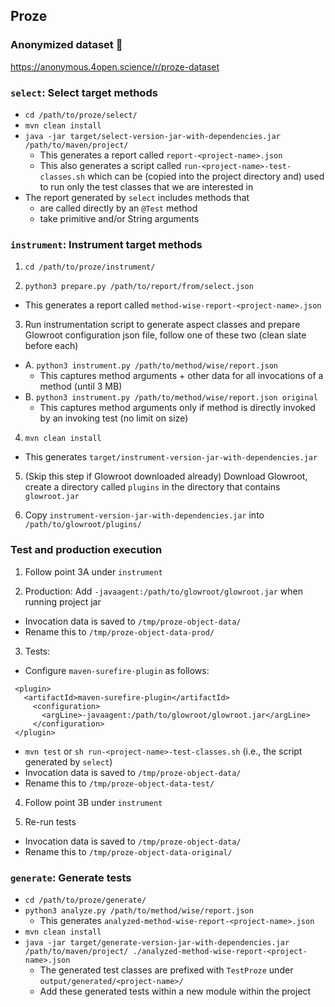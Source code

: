 ## Proze

### Anonymized dataset 🔭
https://anonymous.4open.science/r/proze-dataset

### `select`: Select target methods
- `cd /path/to/proze/select/` 
- `mvn clean install`
- `java -jar target/select-version-jar-with-dependencies.jar /path/to/maven/project/`
  - This generates a report called `report-<project-name>.json`
  - This also generates a script called `run-<project-name>-test-classes.sh` which can be (copied into the project directory and) used to run only the test classes that we are interested in
- The report generated by `select` includes methods that
  - are called directly by an `@Test` method
  - take primitive and/or String arguments

### `instrument`: Instrument target methods
1. `cd /path/to/proze/instrument/`

2. `python3 prepare.py /path/to/report/from/select.json`
  - This generates a report called `method-wise-report-<project-name>.json`

3. Run instrumentation script to generate aspect classes and prepare Glowroot configuration json file, follow one of these two (clean slate before each)
  - A. `python3 instrument.py /path/to/method/wise/report.json`
    - This captures method arguments + other data for all invocations of a method (until 3 MB)
  - B. `python3 instrument.py /path/to/method/wise/report.json original`
    - This captures method arguments only if method is directly invoked by an invoking test (no limit on size)

4. `mvn clean install`
  - This generates `target/instrument-version-jar-with-dependencies.jar`

5. (Skip this step if Glowroot downloaded already) Download Glowroot, create a directory called `plugins` in the directory that contains `glowroot.jar`

6. Copy `instrument-version-jar-with-dependencies.jar` into `/path/to/glowroot/plugins/`

### Test and production execution
1. Follow point 3A under `instrument`

2. Production: Add `-javaagent:/path/to/glowroot/glowroot.jar` when running project jar
  - Invocation data is saved to `/tmp/proze-object-data/`
  - Rename this to `/tmp/proze-object-data-prod/`

3. Tests:
  - Configure `maven-surefire-plugin` as follows:
  ```
   <plugin>
     <artifactId>maven-surefire-plugin</artifactId>
       <configuration>
         <argLine>-javaagent:/path/to/glowroot/glowroot.jar</argLine>
       </configuration>
   </plugin>
  ```
  - `mvn test` or `sh run-<project-name>-test-classes.sh` (i.e., the script generated by `select`) 
  - Invocation data is saved to `/tmp/proze-object-data/`
  - Rename this to `/tmp/proze-object-data-test/`

4. Follow point 3B under `instrument`

5. Re-run tests
  - Invocation data is saved to `/tmp/proze-object-data/`
  - Rename this to `/tmp/proze-object-data-original/`

### `generate`: Generate tests
- `cd /path/to/proze/generate/`
- `python3 analyze.py /path/to/method/wise/report.json`
  - This generates `analyzed-method-wise-report-<project-name>.json`
- `mvn clean install`
- `java -jar target/generate-version-jar-with-dependencies.jar /path/to/maven/project/ ./analyzed-method-wise-report-<project-name>.json`
  - The generated test classes are prefixed with `TestProze` under `output/generated/<project-name>/`
  - Add these generated tests within a new module within the project
